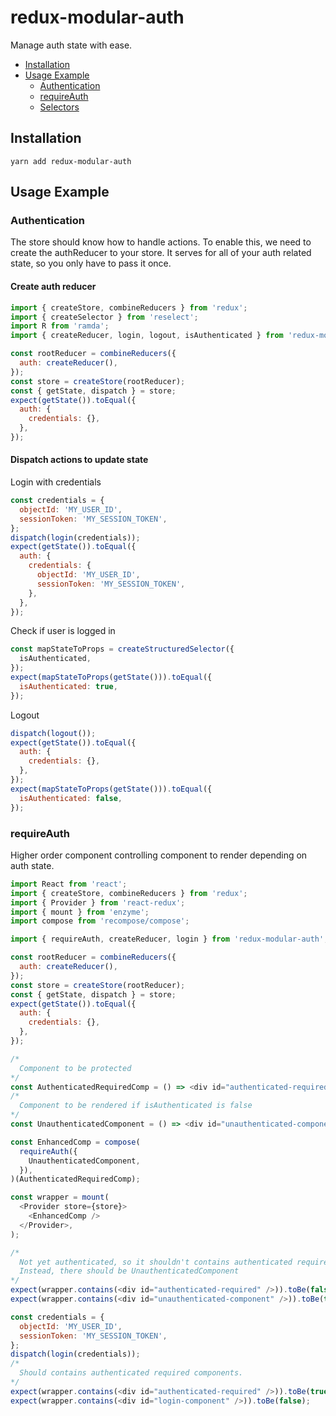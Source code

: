 # redux-modular-auth

Manage auth state with ease.

- [Installation](#installation)
- [Usage Example](#usage-example)
  - [Authentication](#authentication)
  - [requireAuth](#requireauth)
  - [Selectors](#./docs/selectors.md)


## Installation

```
yarn add redux-modular-auth
```


## Usage Example

### Authentication

The store should know how to handle actions. To enable this, we need to create the authReducer to your store. It serves for all of your auth related state, so you only have to pass it once.

#### Create auth reducer

```js
import { createStore, combineReducers } from 'redux';
import { createSelector } from 'reselect';
import R from 'ramda';
import { createReducer, login, logout, isAuthenticated } from 'redux-modular-auth';

const rootReducer = combineReducers({
  auth: createReducer(),
});
const store = createStore(rootReducer);
const { getState, dispatch } = store;
expect(getState()).toEqual({
  auth: {
    credentials: {},
  },
});
```

#### Dispatch actions to update state

Login with credentials

```js
const credentials = {
  objectId: 'MY_USER_ID',
  sessionToken: 'MY_SESSION_TOKEN',
};
dispatch(login(credentials));
expect(getState()).toEqual({
  auth: {
    credentials: {
      objectId: 'MY_USER_ID',
      sessionToken: 'MY_SESSION_TOKEN',
    },
  },
});
```

Check if user is logged in

```js
const mapStateToProps = createStructuredSelector({
  isAuthenticated,
});
expect(mapStateToProps(getState())).toEqual({
  isAuthenticated: true,
});
```

Logout

```js
dispatch(logout());
expect(getState()).toEqual({
  auth: {
    credentials: {},
  },
});
expect(mapStateToProps(getState())).toEqual({
  isAuthenticated: false,
});
```

### requireAuth

Higher order component controlling component to render depending on auth state.

```js
import React from 'react';
import { createStore, combineReducers } from 'redux';
import { Provider } from 'react-redux';
import { mount } from 'enzyme';
import compose from 'recompose/compose';

import { requireAuth, createReducer, login } from 'redux-modular-auth';

const rootReducer = combineReducers({
  auth: createReducer(),
});
const store = createStore(rootReducer);
const { getState, dispatch } = store;
expect(getState()).toEqual({
  auth: {
    credentials: {},
  },
});

/*
  Component to be protected
*/
const AuthenticatedRequiredComp = () => <div id="authenticated-required" />;
/*
  Component to be rendered if isAuthenticated is false
*/
const UnauthenticatedComponent = () => <div id="unauthenticated-component" />;

const EnhancedComp = compose(
  requireAuth({
    UnauthenticatedComponent,
  }),
)(AuthenticatedRequiredComp);

const wrapper = mount(
  <Provider store={store}>
    <EnhancedComp />
  </Provider>,
);

/*
  Not yet authenticated, so it shouldn't contains authenticated required components.
  Instead, there should be UnauthenticatedComponent
*/
expect(wrapper.contains(<div id="authenticated-required" />)).toBe(false);
expect(wrapper.contains(<div id="unauthenticated-component" />)).toBe(true);

const credentials = {
  objectId: 'MY_USER_ID',
  sessionToken: 'MY_SESSION_TOKEN',
};
dispatch(login(credentials));
/*
  Should contains authenticated required components.
*/
expect(wrapper.contains(<div id="authenticated-required" />)).toBe(true);
expect(wrapper.contains(<div id="login-component" />)).toBe(false);
```

